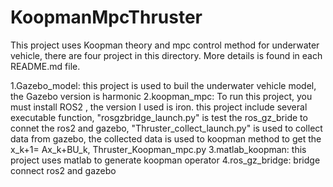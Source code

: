 # KoopmanMpcThruster
This project uses Koopman theory and mpc control method for underwater vehicle, 
there are four project in this directory. More details is found in each README.md file.

1.Gazebo_model: this project is used to buil the underwater vehicle model, the Gazebo version is harmonic 
2.koopman_mpc: To run this project, you must install ROS2 , the version I used is iron. this project include several executable function, 
   "rosgzbridge_launch.py" is test the ros_gz_bride to connet the ros2 and gazebo, "Thruster_collect_launch.py" is used to collect data from gazebo, the collected 
   data is used to koopman method to get the x_k+1= Ax_k+BU_k, Thruster_Koopman_mpc.py
3.matlab_koopman: this project uses matlab to generate koopman operator
4.ros_gz_bridge: bridge connect ros2 and gazebo

